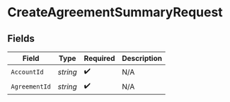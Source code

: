 # CreateAgreementSummaryRequest


## Fields

| Field              | Type               | Required           | Description        |
| ------------------ | ------------------ | ------------------ | ------------------ |
| `AccountId`        | *string*           | :heavy_check_mark: | N/A                |
| `AgreementId`      | *string*           | :heavy_check_mark: | N/A                |